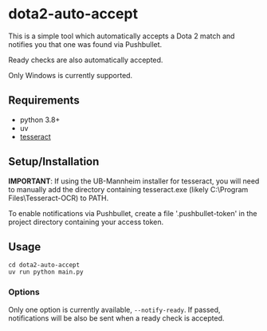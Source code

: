 # dota2-auto-accept

This is a simple tool which automatically accepts a Dota 2 match and notifies you that one was found via Pushbullet.

Ready checks are also automatically accepted.

Only Windows is currently supported.


## Requirements

* python 3.8+
* uv
* [tesseract](https://github.com/UB-Mannheim/tesseract/wiki)

## Setup/Installation

**IMPORTANT**: If using the UB-Mannheim installer for tesseract, you will need to manually add the directory containing tesseract.exe (likely C:\Program Files\Tesseract-OCR) to PATH.

To enable notifications via Pushbullet, create a file '.pushbullet-token' in the project directory containing your access token.

## Usage

    cd dota2-auto-accept
    uv run python main.py

### Options

Only one option is currently available, `--notify-ready`. If passed, notifications will be also be sent when a ready check is accepted.
